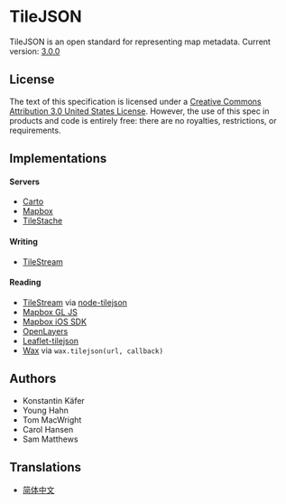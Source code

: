 # TileJSON

TileJSON is an open standard for representing map metadata. Current version: [3.0.0](/3.0.0)

## License

The text of this specification is licensed under a
[Creative Commons Attribution 3.0 United States License](https://creativecommons.org/licenses/by/3.0/us/).
However, the use of this spec in products and code is entirely free:
there are no royalties, restrictions, or requirements.

## Implementations

#### Servers

* [Carto](https://carto.com/)
* [Mapbox](https://www.mapbox.com/)
* [TileStache](http://tilestache.org/)

#### Writing

* [TileStream](https://github.com/mapbox/tilestream)

#### Reading

* [TileStream](https://github.com/mapbox/tilestream) via [node-tilejson](https://github.com/mapbox/node-tilejson)
* [Mapbox GL JS](https://www.mapbox.com/mapbox-gl-js/)
* [Mapbox iOS SDK](https://www.mapbox.com/mapbox-ios-sdk/)
* [OpenLayers](https://openlayers.org/)
* [Leaflet-tilejson](https://github.com/kartena/leaflet-tilejson)
* [Wax](https://github.com/mapbox/wax) via `wax.tilejson(url, callback)`

## Authors

* Konstantin Käfer
* Young Hahn
* Tom MacWright
* Carol Hansen
* Sam Matthews

## Translations

* [简体中文](https://github.com/jingsam/tilejson-spec/blob/master/2.2.0/README-zh.md)